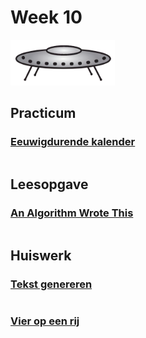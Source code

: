 # Week 10

![Schotel](/images/saucer.png)

## Practicum

### [Eeuwigdurende kalender](/problems/eeuwigdurende_kalender.md)

```{include} problems/eeuwigdurende_kalender.md
```

## Leesopgave

### [An Algorithm Wrote This](/readings/an_algorithm_wrote_this.md)

```{include} readings/an_algorithm_wrote_this.md
```

## Huiswerk

### [Tekst genereren](/problems/tekst_genereren.md)

```{include} problems/tekst_genereren.md
```

### [Vier op een rij](/problems/vier_op_een_rij.md)

```{include} problems/vier_op_een_rij.md
```
